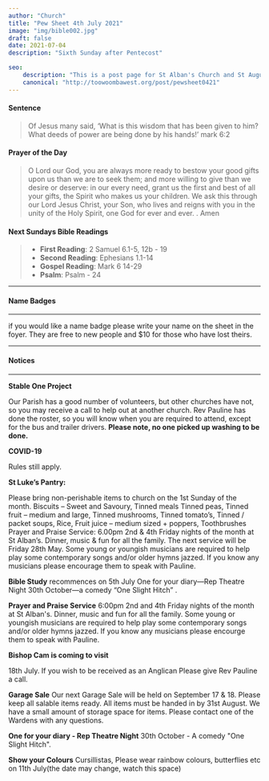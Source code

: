 ```yaml
---
author: "Church"
title: "Pew Sheet 4th July 2021"
image: "img/bible002.jpg"
draft: false
date: 2021-07-04
description: "Sixth Sunday after Pentecost"

seo: 
    description: "This is a post page for St Alban's Church and St Augustine's Church Toowoomba"
    canonical: "http://toowoombawest.org/post/pewsheet0421"
---
```



#### Sentence

> Of Jesus many said, ‘What is this wisdom that has been given to him? What deeds of power are being done by his hands!’ mark 6:2

#### Prayer of the Day

> O Lord our God, you are always more ready to bestow your good gifts upon us than we are to seek them; and more willing to give than we desire or deserve: in our every need, grant us the first and best of all your gifts, the Spirit who makes us your children. We ask this through our Lord Jesus Christ, your Son, who lives and reigns with you in the unity of the Holy Spirit, one God for ever and ever. . Amen



#### Next Sundays Bible Readings
> * **First Reading**: 2 Samuel 6.1-5, 12b - 19
> * **Second Reading**: Ephesians 1.1-14
> * **Gospel Reading**: Mark 6 14-29
> * **Psalm**: Psalm -  24

---

#### Name Badges
---
if you would like a name badge please write your name on the sheet in the foyer. They are free to new people and $10 for those who have lost theirs.

---
#### Notices
---

**Stable One Project**

Our Parish has a good number of volunteers,   but other churches have not, so you may receive a call to help out at        another church. Rev Pauline has done the roster, so you will know when you are required to attend, except for the bus and trailer drivers. **Please note, no one picked up washing to be done.**

**COVID-19**

Rules still apply.

**St Luke’s Pantry:**

Please bring non-perishable items to church on  the 1st Sunday of the month.   Biscuits – Sweet and Savoury, Tinned meals Tinned peas, Tinned fruit – medium and large, Tinned mushrooms, Tinned tomato’s, Tinned / packet soups, Rice, Fruit juice –   medium sized + poppers, Toothbrushes                                           
Prayer and Praise Service:
6.00pm 2nd & 4th Friday nights of the month at St Alban’s. Dinner, music & fun for all the family. The next service will be Friday 28th May. Some young or youngish musicians  are required to help play some  contemporary  songs and/or older hymns jazzed. If you know  any musicians  please encourage them to speak with Pauline. 

**Bible Study**
recommences on 5th July 
One for your diary—Rep Theatre Night 30th October—a comedy “One Slight Hitch” .

**Prayer and Praise Service**
6:00pm 2nd and 4th Friday nights of the month at St Alban's. Dinner, music and fun for all the family. Some young or youngish musicians are required to help play some contemporary songs and/or older hymns jazzed. If you know any musicians please encourge them to speak with Pauline.

**Bishop Cam is coming to visit**

18th July.  If you wish to be         received as an Anglican Please give Rev Pauline a call. 

**Garage Sale**
Our next Garage Sale will be held on September 17 & 18. Please keep all salable items ready. All items must be handed in by   31st August. We have a small amount of storage space for items. Please contact one of the Wardens with any questions. 

**One for your diary - Rep Theatre Night**
30th October - A comedy "One Slight Hitch".

**Show your Colours**
Cursillistas, Please wear rainbow colours, butterflies etc on 11th July(the date may change, watch this space)